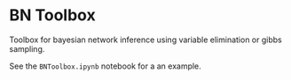 # BN Toolbox
Toolbox for bayesian network inference using variable elimination or gibbs sampling.

See the `BNToolbox.ipynb` notebook for a an example.  
